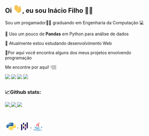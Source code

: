 ## Oi <img src="https://raw.githubusercontent.com/inaciolimaf/inaciolimaf/main/hi.gif"  width="30px">, eu sou Inácio Filho 🧑‍💻
Sou um progamador🧑‍💻 graduando em Engenharia da Computação 💻

🔭 Uso um pouco de <b>Pandas</b> em Python para análise de dados

🌱 Atualmente estou estudando desenvolvimento Web

🎇Por aqui você encontra alguns dos meus projetos envolvendo programação

Me encontre por aqui! 👇🏽
<div>
  <a href = "https://www.instagram.com/inaciosl/"><img src="https://img.shields.io/badge/Instagram-E4405F?style=for-the-badge&logo=instagram&logoColor=white"></a>
  <a href = "https://github.com/inaciolimaf"><img src="https://img.shields.io/badge/GitHub-100000?style=for-the-badge&logo=github&logoColor=white"></a>
  <a href = "https://www.youtube.com/channel/UC7U9IzmONeXBgjt9TcZCN-A/featured"><img src="https://img.shields.io/badge/YouTube-FF0000?style=for-the-badge&logo=youtube&logoColor=white"></a>
  <a href = "mailto: inaciofilho.lima@gmail.com"><img src="https://img.shields.io/badge/Gmail-D14836?style=for-the-badge&logo=gmail&logoColor=white"></a>
</div>

##

### 📈Github stats:
<div>
  <a href = https://github.com/inaciolimaf>
  <img height = 180px href="https://github.com/inaciolimaf/Microdados-Enem" src="https://github-readme-stats.vercel.app/api?username=inaciolimaf&show_icons=true&theme=dracula&include_all_commits=true&count_private=true"/>
  <img height = 180px href="https://github.com/inaciolimaf/Microdados-Enem" src="https://github-readme-stats.vercel.app/api/top-langs/?username=inaciolimaf&layout=default&langs_count=7&theme=dracula"/>
  <img height = 160px href="https://github.com/inaciolimaf/Tecnicas-prog-JAVA" src="https://github-readme-stats.vercel.app/api/pin/?username=inaciolimaf&repo=Microdados-Enem&theme=dracula"/>
</div>
  
  ##
  
<div style="display: inline_block"><br>
  <img align="center" alt="Python" height="30" width="40" src="https://raw.githubusercontent.com/devicons/devicon/master/icons/python/python-original.svg">
  <img align="center" alt="Pandas" height="30" width="40" src="https://raw.githubusercontent.com/devicons/devicon/master/icons/pandas/pandas-original.svg">
  <img align="center" alt="Java" height="30" width="40" src="https://raw.githubusercontent.com/devicons/devicon/master/icons/java/java-original.svg">
</div>
<!--
**inaciolimaf/inaciolimaf** is a ✨ _special_ ✨ repository because its `README.md` (this file) appears on your GitHub profile.
height = "180em
height = "110em"
Here are some ideas to get you started:

- 🔭 I’m currently working on ...
- 🌱 I’m currently learning ...
- 👯 I’m looking to collaborate on ...
- 🤔 I’m looking for help with ...
- 💬 Ask me about ...
- 📫 How to reach me: ...
- 😄 Pronouns: ...
- ⚡ Fun fact: ...
-->
